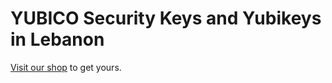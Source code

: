 # YUBICO Security Keys and Yubikeys in Lebanon

[Visit our shop](https://www.witslb.com/product-category/security-hardware/security-key-mfa-passkey-lebanon/) to get yours. 

